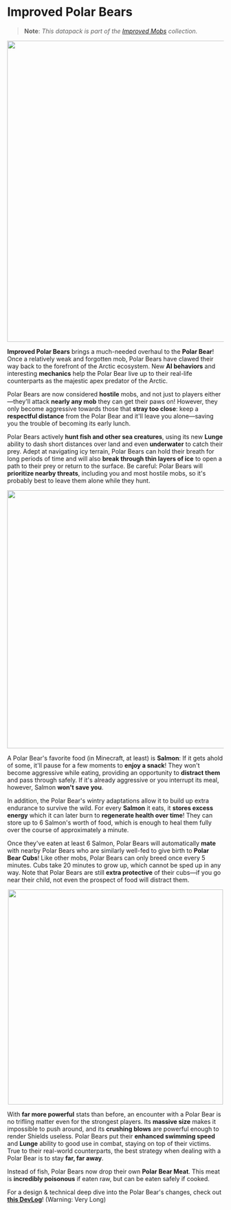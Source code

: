 # Improved Polar Bears

> **Note**: *This datapack is part of the [Improved Mobs](https://github.com/Drakonkinst/DrakonsDatapacks/wiki/Improved-Mobs) collection.*

<p align="center">
  <img src="https://user-images.githubusercontent.com/11655960/234800338-8052c325-a67c-49b1-8bfc-acec30acf97a.png" width="700">
</p>

**Improved Polar Bears** brings a much-needed overhaul to the **Polar Bear**! Once a relatively weak and forgotten mob, Polar Bears have clawed their way back to the forefront of the Arctic ecosystem. New **AI behaviors** and interesting **mechanics** help the Polar Bear live up to their real-life counterparts as the majestic apex predator of the Arctic.

Polar Bears are now considered **hostile** mobs, and not just to players either—they'll attack **nearly any mob** they can get their paws on! However, they only become aggressive towards those that **stray too close**: keep a **respectful distance** from the Polar Bear and it'll leave you alone—saving you the trouble of becoming its early lunch.

Polar Bears actively **hunt fish and other sea creatures**, using its new **Lunge** ability to dash short distances over land and even **underwater** to catch their prey. Adept at navigating icy terrain, Polar Bears can hold their breath for long periods of time and will also **break through thin layers of ice** to open a path to their prey or return to the surface. Be careful: Polar Bears will **prioritize nearby threats**, including you and most hostile mobs, so it's probably best to leave them alone while they hunt.

<p align="center">
  <img src="https://user-images.githubusercontent.com/11655960/234800814-bf60b6fb-d67a-4bf9-a926-4913c7e314d8.png" width="600">
</p>

A Polar Bear's favorite food (in Minecraft, at least) is **Salmon**: If it gets ahold of some, it'll pause for a few moments to **enjoy a snack**! They won't become aggressive while eating, providing an opportunity to **distract them** and pass through safely. If it's already aggressive or you interrupt its meal, however, Salmon **won't save you**.

In addition, the Polar Bear's wintry adaptations allow it to build up extra endurance to survive the wild. For every **Salmon** it eats, it **stores excess energy** which it can later burn to **regenerate health over time**! They can store up to 6 Salmon's worth of food, which is enough to heal them fully over the course of approximately a minute.

Once they've eaten at least 6 Salmon, Polar Bears will automatically **mate** with nearby Polar Bears who are similarly well-fed to give birth to **Polar Bear Cubs**! Like other mobs, Polar Bears can only breed once every 5 minutes. Cubs take 20 minutes to grow up, which cannot be sped up in any way. Note that Polar Bears are still **extra protective** of their cubs—if you go near their child, not even the prospect of food will distract them.

<p align="center">
  <img src="https://user-images.githubusercontent.com/11655960/234799622-b9c3d9b5-2611-4488-afeb-6967f8159fa0.png" width="500">
</p>

With **far more powerful** stats than before, an encounter with a Polar Bear is no trifling matter even for the strongest players. Its **massive size** makes it impossible to push around, and its **crushing blows** are powerful enough to render Shields useless. Polar Bears put their **enhanced swimming speed** and **Lunge** ability to good use in combat, staying on top of their victims. True to their real-world counterparts, the best strategy when dealing with a Polar Bear is to stay **far, far away**.

Instead of fish, Polar Bears now drop their own **Polar Bear Meat**. This meat is **incredibly poisonous** if eaten raw, but can be eaten safely if cooked.

For a design & technical deep dive into the Polar Bear's changes, check out **[this DevLog](https://github.com/Drakonkinst/DrakonsDatapacks/wiki/DevLog:-Reimagining-Polar-Bears)**! (Warning: Very Long)
